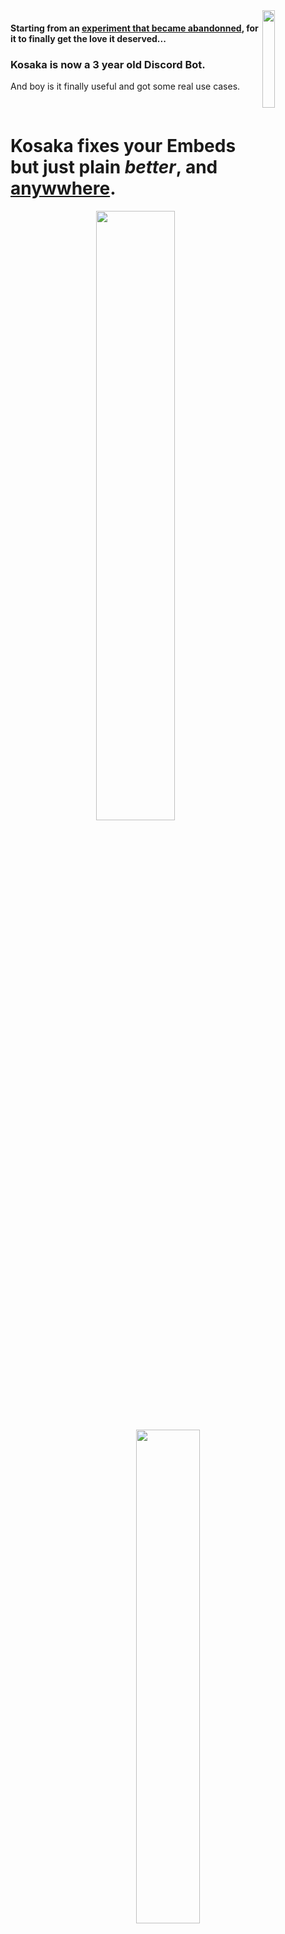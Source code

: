 <img align=right src="https://github.com/Ascellayn/TSN_Kosaka-Issues/blob/main/Showcase/Embed_Profile.png?raw=true" width=20%>

#### Starting from an [experiment that became abandonned](https://github.com/Ascellayn/TSN_Kosaka-OLD), for it to finally get the love it deserved...
### Kosaka is now a 3 year old Discord Bot.
And boy is it finally useful and got some real use cases.

<br>

# Kosaka fixes your Embeds but just plain *better*, and [anywwhere](https://github.com/Ascellayn/TSN_Kosaka-Issues/wiki/Application-User-Commands).
<p align=center>
  <img src="https://github.com/Ascellayn/TSN_Kosaka-Issues/blob/main/Showcase/Embed_Anywhere.png?raw=true" width=50%>
  <img src="https://github.com/Ascellayn/TSN_Kosaka-Issues/blob/main/Showcase/Embed_MultiWebsite.png?raw=true" width=45%>
</p>

<br>

### and of course naturally it supports more than one website
| Kosaka currently supports the following Websites | ... and will support in the future |
|-|-|
| Twitter (Supports Profiles, displaying Threads, and much more!) | Youtube (Video Statistics) |
| Pixiv (Displaying Artworks even with restrictions, clickable Tags, etc.) | Steam (Game prices history, links to a game's discussion pages, etc.) |

With possibly way more websites as time passes!

<br>

# Kosaka helps you manage your server
<p align=center>
  <img src="https://github.com/Ascellayn/TSN_Kosaka-Issues/blob/main/Showcase/Charm_Welcomer.png?raw=true" width=50%> 
  <img src="https://github.com/Ascellayn/TSN_Kosaka-Issues/blob/main/Showcase/ChannelMod_MediaOnly.png?raw=true" width=45%>
</p>

Keep your members in check thanks to commands such as `/channel_mods media_only` and Kosaka's **EXTRMELY POWERFULL** message logger!

<br>

# And yes Kosaka has some sillier commands why would it not?
<p align=center>
  <img src="https://github.com/Ascellayn/TSN_Kosaka-Issues/blob/main/Showcase/Random_Message.png?raw=true" width=49%>
  <img src="https://github.com/Ascellayn/TSN_Kosaka-Issues/blob/main/Showcase/FirstMessage.png?raw=true" width=50%>
</p>

Need the usual coin flip, number roller? Kosaka's got you covered, but what if you're mega bored? Then choose to embark into the distant past with `/first_message` or if you're more of a chaotic type of person, try to pull for a hilariously out of context (and probably very vulgar) message with `/random_message`!

<br>

## Convinced? [Then check out the Wiki on how to use Kosaka!](https://github.com/Ascellayn/TSN_Kosaka-Issues/wiki)
### Kosaka is still extremely early in development, stuff will break often.
Please provide screenshots when making bug reports and especially specify the time (if appplicable) of when the bug occurs.

### Where's the code??
Kosaka is Closed-Source software, this repository's purpose is exclusively used only for reporting bugs via [GitHub's Issues](https://github.com/Ascellayn/TSN_Kosaka-Issues/issues) and hosting its wiki.

<br>

<h5 align=right>Kosaka "Ceres" © The Sirio Network (2022-2025) All Rights Reserved</h5>
